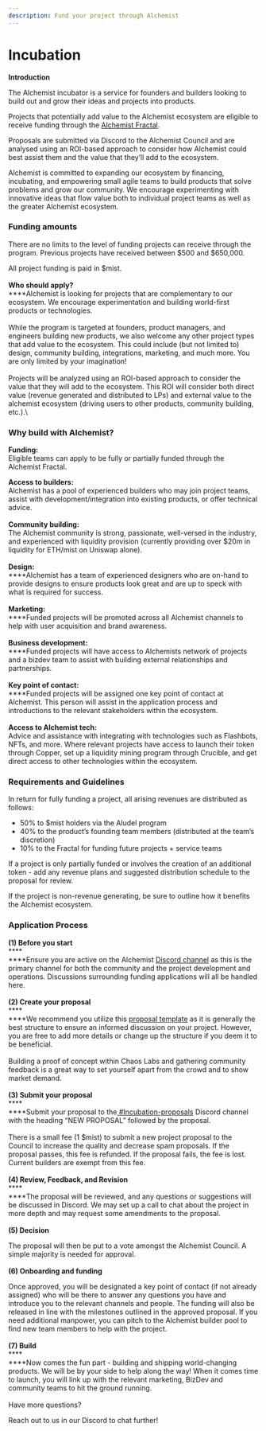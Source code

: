 ```yaml
---
description: Fund your project through Alchemist
---
```


# Incubation

**Introduction**

The Alchemist incubator is a service for founders and builders looking to build out and grow their ideas and projects into products.

Projects that potentially add value to the Alchemist ecosystem are eligible to receive funding through the [Alchemist Fractal](https://docs.alchemist.wtf/alchemist/the-alchemist-fractal/overview).

Proposals are submitted via Discord to the Alchemist Council and are analysed using an ROI-based approach to consider how Alchemist could best assist them and the value that they’ll add to the ecosystem.

Alchemist is committed to expanding our ecosystem by financing, incubating, and empowering small agile teams to build products that solve problems and grow our community. We encourage experimenting with innovative ideas that flow value both to individual project teams as well as the greater Alchemist ecosystem.

### Funding amounts

There are no limits to the level of funding projects can receive through the program. Previous projects have received between $500 and $650,000.&#x20;

All project funding is paid in $mist. \
\
**Who should apply?**\
****Alchemist is looking for projects that are complementary to our ecosystem. We encourage experimentation and building world-first products or technologies. \
\
While the program is targeted at founders, product managers, and engineers building new products, we also welcome any other project types that add value to the ecosystem. This could include (but not limited to) design, community building, integrations, marketing, and much more. You are only limited by your imagination!\
\
Projects will be analyzed using an ROI-based approach to consider the value that they will add to the ecosystem. This ROI will consider both direct value (revenue generated and distributed to LPs) and external value to the alchemist ecosystem (driving users to other products, community building, etc.).\


### Why build with Alchemist?

**Funding:**\
Eligible teams can apply to be fully or partially funded through the Alchemist Fractal.&#x20;

**Access to builders:**\
Alchemist has a pool of experienced builders who may join project teams, assist with development/integration into existing products, or offer technical advice.\
\
**Community building:**\
The Alchemist community is strong, passionate, well-versed in the industry, and experienced with liquidity provision (currently providing over $20m in liquidity for ETH/mist on Uniswap alone).\
\
**Design:**\
****Alchemist has a team of experienced designers who are on-hand to provide designs to ensure products look great and are up to speck with what is required for success.  \
\
**Marketing:**\
****Funded projects will be promoted across all Alchemist channels to help with user acquisition and brand awareness.\
\
**Business development:**\
****Funded projects will have access to Alchemists network of projects and a bizdev team to assist with building external relationships and partnerships.\
\
**Key point of contact:**\
****Funded projects will be assigned one key point of contact at Alchemist. This person will assist in the application process and introductions to the relevant stakeholders within the ecosystem.\
\
**Access to Alchemist tech:**\
Advice and assistance with integrating with technologies such as Flashbots, NFTs, and more. Where relevant projects have access to launch their token through Copper, set up a liquidity mining program through Crucible, and get direct access to other technologies within the ecosystem.

### Requirements and Guidelines <a href="#docs-internal-guid-4acb8f3b-7fff-94c4-b259-0b626e5c785d" id="docs-internal-guid-4acb8f3b-7fff-94c4-b259-0b626e5c785d"></a>

In return for fully funding a project, all arising revenues are distributed as follows:

* 50% to $mist holders via the Aludel program
* 40% to the product’s founding team members (distributed at the team’s discretion)
* 10% to the Fractal for funding future projects + service teams

If a project is only partially funded or involves the creation of an additional token - add any revenue plans and suggested distribution schedule to the proposal for review.

If the project is non-revenue generating, be sure to outline how it benefits the Alchemist ecosystem.

### Application Process

**(1) Before you start**\
****\
****Ensure you are active on the Alchemist [Discord channel](https://discord.com/invite/qWQQMMKjKe) as this is the primary channel for both the community and the project development and operations. Discussions surrounding funding applications will all be handled here.\
\
**(2) Create your proposal**\
****\
****We recommend you utilize this [proposal template](https://hackmd.io/G7Zn0YKMQmivXVBAeOfJww) as it is generally the best structure to ensure an informed discussion on your project. However, you are free to add more details or change up the structure if you deem it to be beneficial.\
\
Building a proof of concept within Chaos Labs and gathering community feedback is a great way to set yourself apart from the crowd and to show market demand.\
\
**(3) Submit your proposal**\
****\
****Submit your proposal to the[ ](https://discord.com/invite/8UeWbSsKb6)[#Incubation-proposals](https://discord.com/invite/8UeWbSsKb6) Discord channel with the heading “NEW PROPOSAL” followed by the proposal.\
\
There is a small fee (1 $mist) to submit a new project proposal to the Council to increase the quality and decrease spam proposals. If the proposal passes, this fee is refunded. If the proposal fails, the fee is lost. Current builders are exempt from this fee.\
\
**(4) Review, Feedback, and Revision**\
****\
****The proposal will be reviewed, and any questions or suggestions will be discussed in Discord. We may set up a call to chat about the project in more depth and may request some amendments to the proposal.\
\
**(5) Decision**

The proposal will then be put to a vote amongst the Alchemist Council. A simple majority is needed for approval.  \
\
**(6) Onboarding and funding**

Once approved, you will be designated a key point of contact (if not already assigned) who will be there to answer any questions you have and introduce you to the relevant channels and people. The funding will also be released in line with the milestones outlined in the approved proposal. If you need additional manpower, you can pitch to the Alchemist builder pool to find new team members to help with the project.\
\
**(7) Build**\
****\
****Now comes the fun part - building and shipping world-changing products. We will be by your side to help along the way! When it comes time to launch, you will link up with the relevant marketing, BizDev and community teams to hit the ground running.\
\
Have more questions?

Reach out to us in our Discord to chat further!

